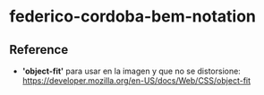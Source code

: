 # federico-cordoba-bem-notation
## Reference
- **'object-fit'** para usar en la imagen y que no se distorsione: https://developer.mozilla.org/en-US/docs/Web/CSS/object-fit
